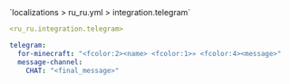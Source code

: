 <!--@include: @/parts/module/integration/telegram.md#title-->
<!--@include: @/parts/words.md#path--> `localizations > ru_ru.yml > integration.telegram`

<!--@include: @/parts/module/integration/telegram.md#explanation-->

<!--@include: @/parts/words.md#edit-->
```yaml
<ru_ru.integration.telegram>
```

<!--@include: @/parts/words.md#default-->
```yaml
telegram:
  for-minecraft: "<fcolor:2><name> <fcolor:1>» <fcolor:4><message>"
  message-channel:
    CHAT: "<final_message>"
```

<!--@include: @/parts/module/integration/telegram.md#parameters-->
<!--@include: @/parts/module/integration/telegram.md#localization-->


